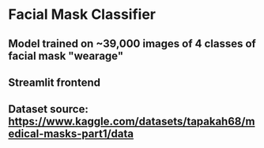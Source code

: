# Facial Mask Classifier
## Model trained on ~39,000 images of 4 classes of facial mask "wearage"
## Streamlit frontend
## Dataset source: https://www.kaggle.com/datasets/tapakah68/medical-masks-part1/data

